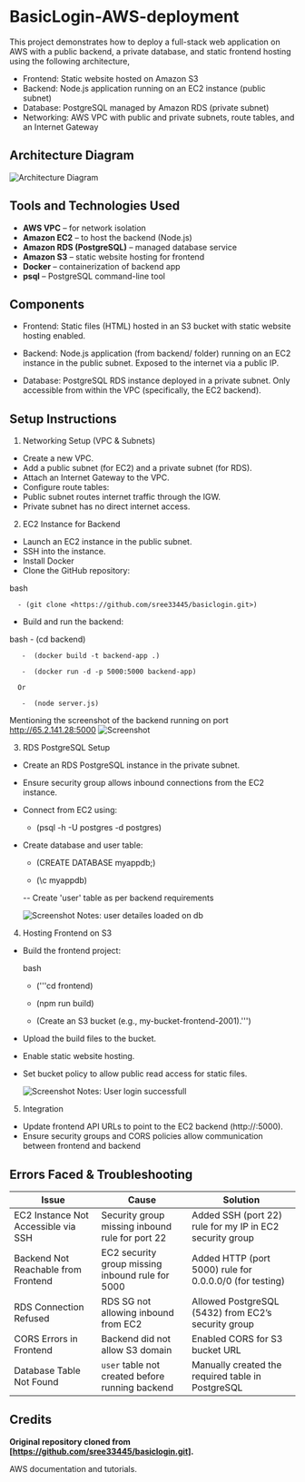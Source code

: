 # BasicLogin-AWS-deployment

This project demonstrates how to deploy a full-stack web application on AWS with a public backend, a private database, and static frontend hosting using the following architecture,

- Frontend: Static website hosted on Amazon S3
- Backend: Node.js application running on an EC2 instance (public subnet)
- Database: PostgreSQL managed by Amazon RDS (private subnet)
- Networking: AWS VPC with public and private subnets, route tables, and an Internet Gateway


## Architecture Diagram

![Architecture Diagram](Docs/Architecture.png)


## Tools and Technologies Used

- **AWS VPC** – for network isolation
- **Amazon EC2** – to host the backend (Node.js)
- **Amazon RDS (PostgreSQL)** – managed database service
- **Amazon S3** – static website hosting for frontend
- **Docker** – containerization of backend app
- **psql** – PostgreSQL command-line tool


## Components
- Frontend:
Static files (HTML) hosted in an S3 bucket with static website hosting enabled.

- Backend:
Node.js application (from backend/ folder) running on an EC2 instance in the public subnet. Exposed to the internet via a public IP.

- Database:
PostgreSQL RDS instance deployed in a private subnet. Only accessible from within the VPC (specifically, the EC2 backend).


## Setup Instructions
1. Networking Setup (VPC & Subnets)
  - Create a new VPC.
  - Add a public subnet (for EC2) and a private subnet (for RDS).
  - Attach an Internet Gateway to the VPC.
  - Configure route tables:
  - Public subnet routes internet traffic through the IGW.
  - Private subnet has no direct internet access.
  

2. EC2 Instance for Backend
  - Launch an EC2 instance in the public subnet.
  - SSH into the instance.
  - Install Docker
  - Clone the GitHub repository:
    
  bash
  
      - (git clone <https://github.com/sree33445/basiclogin.git>)
  
  - Build and run the backend:
    
  bash
       -  (cd backend)
       
       -  (docker build -t backend-app .)
       
       -  (docker run -d -p 5000:5000 backend-app)
       
      Or
      
       -  (node server.js)

  Mentioning the screenshot of the backend running on port http://65.2.141.28:5000 
   ![Screenshot](Docs/backend.png)


3. RDS PostgreSQL Setup
  - Create an RDS PostgreSQL instance in the private subnet.
  - Ensure security group allows inbound connections from the EC2 instance.
  - Connect from EC2 using:
    
      - (psql -h <RDS-endpoint> -U postgres -d postgres)
        
  - Create database and user table:
    
      - (CREATE DATABASE myappdb;)
    
      - (\c myappdb)
        
    -- Create 'user' table as per backend requirements

     ![Screenshot](Docs/RDS.png)
Notes: user detailes loaded on db

4. Hosting Frontend on S3
  - Build the frontend project:
    
    bash
    
      - ('''cd frontend)
        
      - (npm run build)
        
      - (Create an S3 bucket (e.g., my-bucket-frontend-2001).''')
  
  - Upload the build files to the bucket.
  - Enable static website hosting.
  - Set bucket policy to allow public read access for static files.

    ![Screenshot](Docs/Frontend-login.png)
Notes: User login successfull

5. Integration
  - Update frontend API URLs to point to the EC2 backend (http://<EC2-public-ip>:5000).
  - Ensure security groups and CORS policies allow communication between frontend and backend
    

## Errors Faced & Troubleshooting
| Issue                            | Cause                                              | Solution                                                         |
|-----------------------------------|---------------------------------------------------|------------------------------------------------------------------|
| EC2 Instance Not Accessible via SSH | Security group missing inbound rule for port 22    | Added SSH (port 22) rule for my IP in EC2 security group         |
| Backend Not Reachable from Frontend | EC2 security group missing inbound rule for 5000   | Added HTTP (port 5000) rule for 0.0.0.0/0 (for testing)          |
| RDS Connection Refused             | RDS SG not allowing inbound from EC2               | Allowed PostgreSQL (5432) from EC2’s security group              |
| CORS Errors in Frontend            | Backend did not allow S3 domain                    | Enabled CORS for S3 bucket URL                                   |
| Database Table Not Found           | `user` table not created before running backend    | Manually created the required table in PostgreSQL                |


## Credits
**Original repository cloned from [https://github.com/sree33445/basiclogin.git].**

AWS documentation and tutorials.



